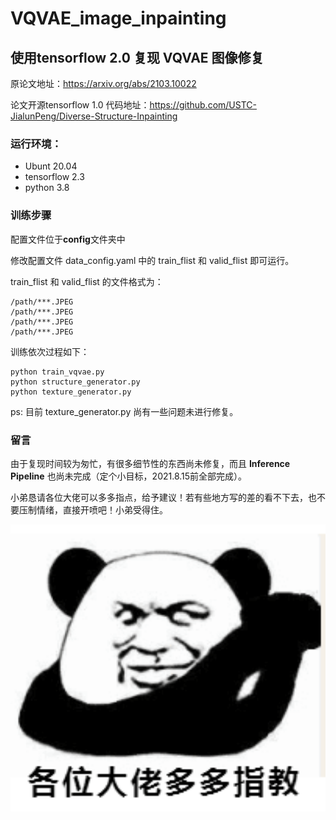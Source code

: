 # VQVAE_image_inpainting

## 使用tensorflow 2.0 复现  VQVAE 图像修复

原论文地址：https://arxiv.org/abs/2103.10022

论文开源tensorflow 1.0 代码地址：https://github.com/USTC-JialunPeng/Diverse-Structure-Inpainting

### 运行环境：

- Ubunt 20.04
- tensorflow 2.3
- python 3.8

### 训练步骤

配置文件位于**config**文件夹中

修改配置文件 data_config.yaml 中的 train_flist 和 valid_flist 即可运行。

train_flist 和 valid_flist 的文件格式为：

```
/path/***.JPEG
/path/***.JPEG
/path/***.JPEG
/path/***.JPEG
```

训练依次过程如下：

```shell
python train_vqvae.py
python structure_generator.py
python texture_generator.py
```

ps: 目前 texture_generator.py 尚有一些问题未进行修复。

### 留言

由于复现时间较为匆忙，有很多细节性的东西尚未修复，而且 **Inference Pipeline** 也尚未完成（定个小目标，2021.8.15前全部完成）。

小弟恳请各位大佬可以多多指点，给予建议！若有些地方写的差的看不下去，也不要压制情绪，直接开喷吧！小弟受得住。



<img src="./image/image-20210809024628423.png" alt="image-20210809024628423" style="zoom:500%;" />

